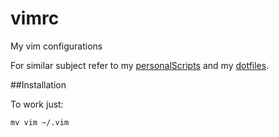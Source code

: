 # vimrc

My vim configurations

For similar subject refer to my [personalScripts](https://github.com/jeanCarloMachado/personalScripts) and my [dotfiles](https://github.com/jeanCarloMachado/dotfiles).


##Installation

To work just:
```
mv vim ~/.vim
```

